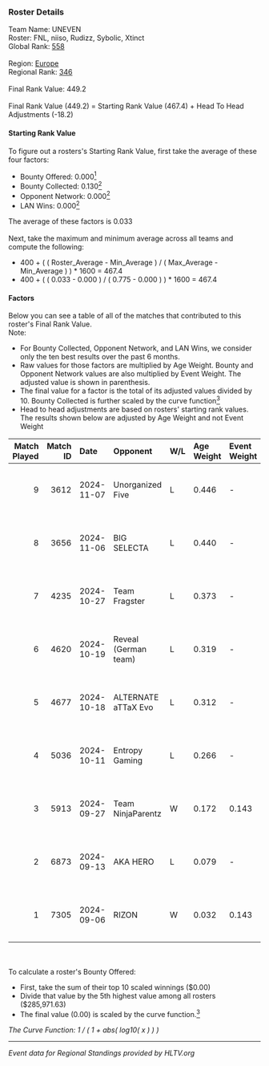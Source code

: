 ### Roster Details<br />
Team Name: UNEVEN<br />
Roster: FNL, niiso, Rudizz, Sybolic, Xtinct<br />
Global Rank: [558](../../standings_global_2025_02_28.md)<br />
<br />
Region: [Europe]( ../../standings_europe_2025_02_28.md)<br />
Regional Rank: [346]( ../../standings_europe_2025_02_28.md)<br />
<br />
Final Rank Value:  449.2<br />
<br />
Final Rank Value (449.2) = Starting Rank Value (467.4) + Head To Head Adjustments (-18.2)<br />

#### Starting Rank Value<br />
To figure out a rosters's Starting Rank Value, first take the average of these four factors:<br />
- Bounty Offered: 0.000[<sup>1</sup>](#table2)
- Bounty Collected: 0.130[<sup>2</sup>](#table1)
- Opponent Network: 0.000[<sup>2</sup>](#table1)
- LAN Wins: 0.000[<sup>2</sup>](#table1)

The average of these factors is 0.033<br />
<br />
Next, take the maximum and minimum average across all teams and compute the following:<br />
- 400 + ( ( Roster_Average - Min_Average ) / ( Max_Average - Min_Average ) ) * 1600 = 467.4
- 400 + ( ( 0.033 - 0.000 ) / ( 0.775 - 0.000 ) ) * 1600 = 467.4


#### Factors<br />
Below you can see a table of all of the matches that contributed to this roster's Final Rank Value.<br />
Note:<br />

- For Bounty Collected, Opponent Network, and LAN Wins, we consider only the ten best results over the past 6 months.
- Raw values for those factors are multiplied by Age Weight. Bounty and Opponent Network values are also multiplied by Event Weight. The adjusted value is shown in parenthesis.
- The final value for a factor is the total of its adjusted values divided by 10. Bounty Collected is further scaled by the curve function[<sup>3</sup>](#curveFunction)
- Head to head adjustments are based on rosters' starting rank values. The results shown below are adjusted by Age Weight and not Event Weight
<span id="table1"></span><br />


| Match Played | Match ID | Date       | Opponent             | W/L | Age Weight | Event Weight | Bounty Collected | Opponent Network | LAN Wins  | H2H Adj. | Roster                                |
| -: | -: | :- | :- | :- | :- | :- | :- | :- | :- | -: | :- |
|            9 |     3612 | 2024-11-07 | Unorganized Five     | L   | 0.446      | -            | -                | -                | -         |    -4.56 | FNL, niiso, Rudizz, Sybolic, Xtinct   |
|            8 |     3656 | 2024-11-06 | BIG SELECTA          | L   | 0.440      | -            | -                | -                | -         |    -4.83 | FNL, niiso, Rudizz, Sybolic, Xtinct   |
|            7 |     4235 | 2024-10-27 | Team Fragster        | L   | 0.373      | -            | -                | -                | -         |    -3.63 | FNL, niiso, Rudizz, Sybolic, Xtinct   |
|            6 |     4620 | 2024-10-19 | Reveal (German team) | L   | 0.319      | -            | -                | -                | -         |    -2.58 | FNL, niiso, Rudizz, Sybolic, Xtinct   |
|            5 |     4677 | 2024-10-18 | ALTERNATE aTTaX Evo  | L   | 0.312      | -            | -                | -                | -         |    -2.85 | FNL, niiso, Rudizz, Sybolic, Xtinct   |
|            4 |     5036 | 2024-10-11 | Entropy Gaming       | L   | 0.266      | -            | -                | -                | -         |    -2.91 | FNL, jaadoosh, niiso, Rudizz, Sybolic |
|            3 |     5913 | 2024-09-27 | Team NinjaParentz    | W   | 0.172      | 0.143        | 0.000 (0.000)    | 0.040 (0.001)    | 0 (0.000) |     3.51 | FNL, jaadoosh, niiso, Rudizz, Sybolic |
|            2 |     6873 | 2024-09-13 | AKA HERO             | L   | 0.079      | -            | -                | -                | -         |    -0.82 | FNL, niiso, Rudizz, Sybolic, Xtinct   |
|            1 |     7305 | 2024-09-06 | RIZON                | W   | 0.032      | 0.143        | 0.000 (0.000)    | 0.000 (0.000)    | 0 (0.000) |     0.41 | FNL, niiso, Rudizz, Sybolic, Xtinct   |

<br />
<span id="table2"></span><br />
To calculate a roster's Bounty Offered:<br />

- First, take the sum of their top 10 scaled winnings ($0.00)
- Divide that value by the 5th highest value among all rosters ($285,971.63)
- The final value (0.00) is scaled by the curve function.[<sup>3</sup>](#curveFunction)

<span id="curveFunction"></span>_The Curve Function: 1 / ( 1 + abs( log10( x ) ) )_<br />

---
_Event data for Regional Standings provided by HLTV.org_<br />
